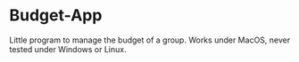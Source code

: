 # Budget-App
Little program to manage the budget of a group. 
Works under MacOS, never tested under Windows or Linux.
